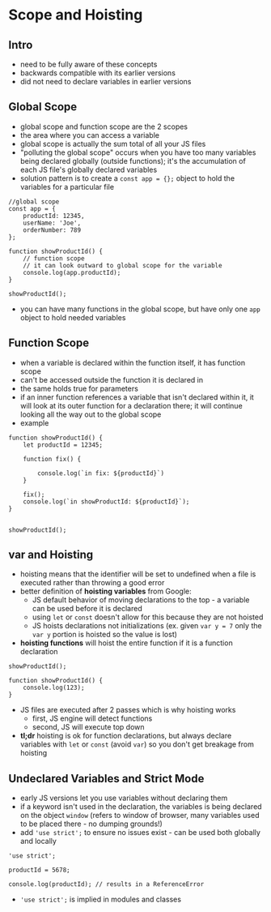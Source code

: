 # Scope and Hoisting

## Intro
- need to be fully aware of these concepts
- backwards compatible with its earlier versions
- did not need to declare variables in earlier versions

## Global Scope
- global scope and function scope are the 2 scopes
- the area where you can access a variable
- global scope is actually the sum total of all your JS files
- "polluting the global scope" occurs when you have too many variables being declared globally (outside functions); it's the accumulation of each JS file's globally declared variables
- solution pattern is to create a ```const app = {};``` object to hold the variables for a particular file
```
//global scope
const app = {
    productId: 12345,
    userName: 'Joe',
    orderNumber: 789
};

function showProductId() {
    // function scope
    // it can look outward to global scope for the variable
    console.log(app.productId);
}

showProductId();
```
- you can have many functions in the global scope, but have only one ```app``` object to hold needed variables

## Function Scope
- when a variable is declared within the function itself, it has function scope
- can't be accessed outside the function it is declared in
- the same holds true for parameters
- if an inner function references a variable that isn't declared within it, it will look at its outer function for a declaration there; it will continue looking all the way out to the global scope
- example
```
function showProductId() {
    let productId = 12345;

    function fix() {
        
        console.log(`in fix: ${productId}`)
    }

    fix();
    console.log(`in showProductId: ${productId}`);
}


showProductId();
```

## var and Hoisting
- hoisting means that the identifier will be set to undefined when a file is executed rather than throwing a good error
- better definition of **hoisting variables** from Google: 
  - JS default behavior of moving declarations to the top - a variable can be used before it is declared
  - using ```let``` or ```const``` doesn't allow for this because they are not hoisted
  - JS hoists declarations not initializations (ex. given ```var y = 7``` only the ```var y``` portion is hoisted so the value is lost)
- **hoisting functions** will hoist the entire function if it is a function declaration
```
showProductId();

function showProductId() {
    console.log(123);
}
```
- JS files are executed after 2 passes which is why hoisting works
  - first, JS engine will detect functions
  - second, JS will execute top down
- **tl;dr** hoisting is ok for function declarations, but always declare variables with ```let``` or ```const``` (avoid ```var```) so you don't get breakage from hoisting

## Undeclared Variables and Strict Mode
- early JS versions let you use variables without declaring them
- if a keyword isn't used in the declaration, the variables is being declared on the object ```window``` (refers to window of browser, many variables used to be placed there - no dumping grounds!)
- add ```'use strict';``` to ensure no issues exist - can be used both globally and locally
```
'use strict';

productId = 5678;

console.log(productId); // results in a ReferenceError
```
- ```'use strict';``` is implied in modules and classes